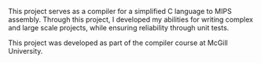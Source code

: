 This project serves as a compiler for a simplified C language to MIPS assembly.
Through this project, I developed my abilities for writing complex and large scale projects, while ensuring reliability through unit tests.

This project was developed as part of the compiler course at McGill University.